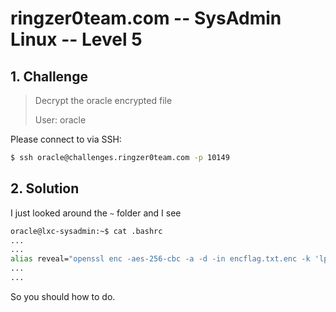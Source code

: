 # ringzer0team.com -- SysAdmin Linux -- Level 5

## 1. Challenge

> Decrypt the oracle encrypted file   
>   
> User: oracle  

Please connect to via SSH:

```bash
$ ssh oracle@challenges.ringzer0team.com -p 10149
```

## 2. Solution

I just looked around the `~` folder and I see

```bash
oracle@lxc-sysadmin:~$ cat .bashrc
...
...
alias reveal="openssl enc -aes-256-cbc -a -d -in encflag.txt.enc -k 'lp6PWgOwDctq5Yx7ntTmBpOISc'"
...
...
```

So you should how to do. 

